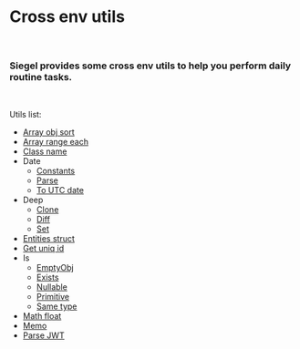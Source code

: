 # Cross env utils

<br />

### Siegel provides some cross env utils to help you perform daily routine tasks.

<br />

Utils list:
- [Array obj sort](https://github.com/CyberCookie/siegel/tree/master/common/array_obj_sort)
- [Array range each](https://github.com/CyberCookie/siegel/tree/master/common/array_range_each)
- [Class name](https://github.com/CyberCookie/siegel/tree/master/common/classname)
- Date
    - [Constants](https://github.com/CyberCookie/siegel/tree/master/common/date/constants)
    - [Parse](https://github.com/CyberCookie/siegel/tree/master/common/date/parse)
    - [To UTC date](https://github.com/CyberCookie/siegel/tree/master/common/date/toUTCDate)
- Deep
    - [Clone](https://github.com/CyberCookie/siegel/tree/master/common/deep/clone)
    - [Diff](https://github.com/CyberCookie/siegel/tree/master/common/deep/diff)
    - [Set](https://github.com/CyberCookie/siegel/tree/master/common/deep/set)
- [Entities struct](https://github.com/CyberCookie/siegel/tree/master/common/entities_struct)
- [Get uniq id](https://github.com/CyberCookie/siegel/tree/master/common/get_uniq_id)
- Is
    - [EmptyObj](https://github.com/CyberCookie/siegel/tree/master/common/is/empty_obj)
    - [Exists](https://github.com/CyberCookie/siegel/tree/master/common/is/exists)
    - [Nullable](https://github.com/CyberCookie/siegel/tree/master/common/is/nullable)
    - [Primitive](https://github.com/CyberCookie/siegel/tree/master/common/is/primitive)
    - [Same type](https://github.com/CyberCookie/siegel/tree/master/common/is/same_type)
- [Math float](https://github.com/CyberCookie/siegel/tree/master/common/math_float)
- [Memo](https://github.com/CyberCookie/siegel/tree/master/common/memo)
- [Parse JWT](https://github.com/CyberCookie/siegel/tree/master/common/parse_jwt)